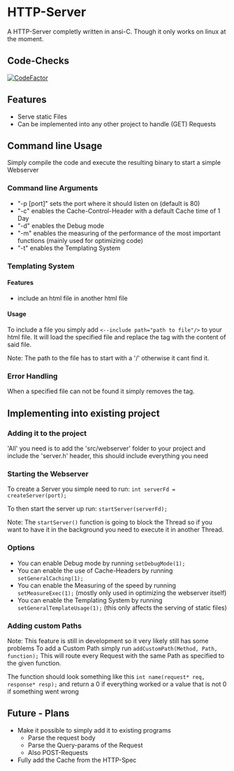 # HTTP-Server
A HTTP-Server completly written in ansi-C.
Though it only works on linux at the moment.

## Code-Checks
[![CodeFactor](https://www.codefactor.io/repository/github/lol3rrr/http-server/badge)](https://www.codefactor.io/repository/github/lol3rrr/http-server)

## Features
* Serve static Files
* Can be implemented into any other project to handle (GET) Requests

## Command line Usage
Simply compile the code and execute the resulting binary to start a simple Webserver

### Command line Arguments
* "-p [port]" sets the port where it should listen on (default is 80)
* "-c" enables the Cache-Control-Header with a default Cache time of 1 Day
* "-d" enables the Debug mode
* "-m" enables the measuring of the performance of the most important functions (mainly used for optimizing code)
* "-t" enables the Templating System

### Templating System

#### Features
- include an html file in another html file

#### Usage
To include a file you simply add `<--include path="path to file"/>` to your html file.
It will load the specified file and replace the tag with the content of said file.

Note: The path to the file has to start with a '/' otherwise it cant find it.

### Error Handling
When a specified file can not be found it simply removes the tag.

## Implementing into existing project

### Adding it to the project
'All' you need is to add the 'src/webserver' folder to your project and include the 'server.h' header, this should include everything you need

### Starting the Webserver
To create a Server you simple need to run:
`int serverFd = createServer(port);`

To then start the server up run:
`startServer(serverFd);`

Note: The `startServer()` function is going to block the Thread so if you want to have it in the background you need to execute it in another Thread.

### Options
* You can enable Debug mode by running `setDebugMode(1);`
* You can enable the use of Cache-Headers by running `setGeneralCaching(1);`
* You can enable the Measuring of the speed by running `setMeasureExec(1);` (mostly only used in optimizing the webserver itself)
* You can enable the Templating System by running `setGeneralTemplateUsage(1);` (this only affects the serving of static files)

### Adding custom Paths
Note: This feature is still in development so it very likely still has some problems
To add a Custom Path simply run `addCustomPath(Method, Path, function);`
This will route every Request with the same Path as specified to the given function.

The function should look something like this
`int name(request* req, response* resp);`
and return a 0 if everything worked or a value that is not 0 if something went wrong

## Future - Plans
* Make it possible to simply add it to existing programs
  * Parse the request body
  * Parse the Query-params of the Request
  * Also POST-Requests 
* Fully add the Cache from the HTTP-Spec
